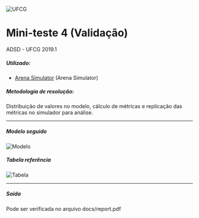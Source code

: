 ![UFCG](https://seeklogo.com/images/U/ufcg_universidade_federal_de_campina_grande-logo-E8B3971276-seeklogo.com.png "UFCG")
# Mini-teste 4 (Validação)
ADSD - UFCG 2019.1

##### Utilizado:
- [Arena Simulator](https://www.arenasimulation.com/) (Arena Simulator)

##### Metodologia de resolução:
Distribuição de valores no modelo, cálculo de métricas e replicação das métricas no simulador para análise.

---

##### Modelo seguido
![Modelo](https://i.ibb.co/NCJq365/Modelo.png "Modelo")

##### Tabela referência
![Tabela](https://i.ibb.co/8cLxVmq/Tabela.png "Tabela")

---

##### Saída
Pode ser verificada no arquivo docs/report.pdf
